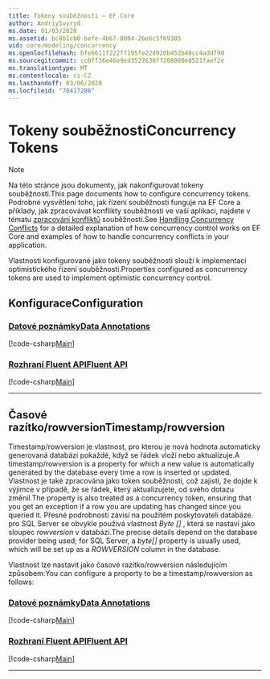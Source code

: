 ```yaml
---
title: Tokeny souběžnosti – EF Core
author: AndriySvyryd
ms.date: 01/03/2020
ms.assetid: bc8b1cb0-befe-4b67-8004-26e6c5f69385
uid: core/modeling/concurrency
ms.openlocfilehash: bfeb611f222f7195fe22d920b452b40cc4addf90
ms.sourcegitcommit: cc0ff36e46e9ed3527638f7208000e8521faef2e
ms.translationtype: MT
ms.contentlocale: cs-CZ
ms.lasthandoff: 03/06/2020
ms.locfileid: "78417286"
---
```

# <a name="concurrency-tokens"></a><span data-ttu-id="04c09-102">Tokeny souběžnosti</span><span class="sxs-lookup"><span data-stu-id="04c09-102">Concurrency Tokens</span></span>

> [!NOTE]
> <span data-ttu-id="04c09-103">Na této stránce jsou dokumenty, jak nakonfigurovat tokeny souběžnosti.</span><span class="sxs-lookup"><span data-stu-id="04c09-103">This page documents how to configure concurrency tokens.</span></span> <span data-ttu-id="04c09-104">Podrobné vysvětlení toho, jak řízení souběžnosti funguje na EF Core a příklady, jak zpracovávat konflikty souběžnosti ve vaší aplikaci, najdete v tématu [zpracování konfliktů](../saving/concurrency.md) souběžnosti.</span><span class="sxs-lookup"><span data-stu-id="04c09-104">See [Handling Concurrency Conflicts](../saving/concurrency.md) for a detailed explanation of how concurrency control works on EF Core and examples of how to handle concurrency conflicts in your application.</span></span>

<span data-ttu-id="04c09-105">Vlastnosti konfigurované jako tokeny souběžnosti slouží k implementaci optimistického řízení souběžnosti.</span><span class="sxs-lookup"><span data-stu-id="04c09-105">Properties configured as concurrency tokens are used to implement optimistic concurrency control.</span></span>

## <a name="configuration"></a><span data-ttu-id="04c09-106">Konfigurace</span><span class="sxs-lookup"><span data-stu-id="04c09-106">Configuration</span></span>

### <a name="data-annotations"></a>[<span data-ttu-id="04c09-107">Datové poznámky</span><span class="sxs-lookup"><span data-stu-id="04c09-107">Data Annotations</span></span>](#tab/data-annotations)

[!code-csharp[Main](../../../samples/core/Modeling/DataAnnotations/Concurrency.cs?name=Concurrency&highlight=5)]

### <a name="fluent-api"></a>[<span data-ttu-id="04c09-108">Rozhraní Fluent API</span><span class="sxs-lookup"><span data-stu-id="04c09-108">Fluent API</span></span>](#tab/fluent-api)

[!code-csharp[Main](../../../samples/core/Modeling/FluentAPI/Concurrency.cs?name=Concurrency&highlight=5)]

***

## <a name="timestamprowversion"></a><span data-ttu-id="04c09-109">Časové razítko/rowversion</span><span class="sxs-lookup"><span data-stu-id="04c09-109">Timestamp/rowversion</span></span>

<span data-ttu-id="04c09-110">Timestamp/rowversion je vlastnost, pro kterou je nová hodnota automaticky generovaná databází pokaždé, když se řádek vloží nebo aktualizuje.</span><span class="sxs-lookup"><span data-stu-id="04c09-110">A timestamp/rowversion is a property for which a new value is automatically generated by the database every time a row is inserted or updated.</span></span> <span data-ttu-id="04c09-111">Vlastnost je také zpracována jako token souběžnosti, což zajistí, že dojde k výjimce v případě, že se řádek, který aktualizujete, od svého dotazu změnil.</span><span class="sxs-lookup"><span data-stu-id="04c09-111">The property is also treated as a concurrency token, ensuring that you get an exception if a row you are updating has changed since you queried it.</span></span> <span data-ttu-id="04c09-112">Přesné podrobnosti závisí na použitém poskytovateli databáze. pro SQL Server se obvykle používá vlastnost *Byte []* , která se nastaví jako sloupec *rowversion* v databázi.</span><span class="sxs-lookup"><span data-stu-id="04c09-112">The precise details depend on the database provider being used; for SQL Server, a *byte[]* property is usually used, which will be set up as a *ROWVERSION* column in the database.</span></span>

<span data-ttu-id="04c09-113">Vlastnost lze nastavit jako časové razítko/rowversion následujícím způsobem:</span><span class="sxs-lookup"><span data-stu-id="04c09-113">You can configure a property to be a timestamp/rowversion as follows:</span></span>

### <a name="data-annotations"></a>[<span data-ttu-id="04c09-114">Datové poznámky</span><span class="sxs-lookup"><span data-stu-id="04c09-114">Data Annotations</span></span>](#tab/data-annotations)

[!code-csharp[Main](../../../samples/core/Modeling/DataAnnotations/Timestamp.cs?name=Timestamp&highlight=7)]

### <a name="fluent-api"></a>[<span data-ttu-id="04c09-115">Rozhraní Fluent API</span><span class="sxs-lookup"><span data-stu-id="04c09-115">Fluent API</span></span>](#tab/fluent-api)

[!code-csharp[Main](../../../samples/core/Modeling/FluentAPI/Timestamp.cs?name=Timestamp&highlight=9,17)]

***
